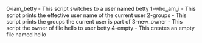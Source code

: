 0-iam_betty - This script switches to a user named betty
1-who_am_i - This script prints the effective user name of the current user
2-groups - This script prints the groups the current user is part of
3-new_owner - This script the owner of file hello to user betty
4-empty - This creates an empty file named hello

